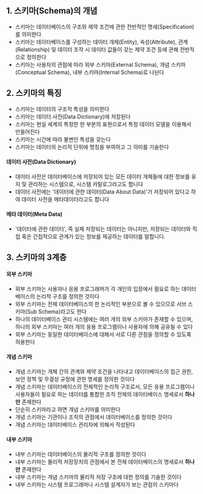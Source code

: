 ## 1. 스키마(Schema)의 개념
- 스키마는 데이터베이스의 구조와 제약 조건에 관한 전반적인 명세(Specification)를 의미한다
- 스키마는 데이터베이스를 구성하는 데이터 개체(Entity), 속성(Attribute), 관계(Relationship) 및 데이터 조작 시 데이터 값들이 갖는 제약 조건 등에 관해 전반적으로 정의한다
- 스키마는 사용자의 관점에 따라 외부 스키마(External Schema), 개념 스키마(Conceptual Schema), 내부 스키마(Internal Schema)로 나뉜다

## 2. 스키마의 특징
- 스키마는 데이터의 구조적 특성을 의미한다
- 스키마는 데이터  사전(Data Dictionary)에 저장된다
- 스키마는 현실 세계의 특정한 한 부분의 표현으로서 특정 데이터 모델을 이용해서 만들어진다
- 스키마는 시간에 따라 불변인 특성을 갖는다
- 스키마는 데이터의 논리적 단위에 명칭을 부여하고 그 의미를 기술한다

#### 데이터 사전(Data Dictionary)
- 데이터 사전은 데이터베이스에 저장되어 있는 모든 데이터 개체들에 대한 정보를 유지 및 관리하는 시스템으로, 시스템 카탈로그라고도 합니다
- 데이터 사전에는 '데이터에 관한 데이터(Data About Data)'가 저장되어 있다고 하여 데이터 사전을 메타데이터라고도 합니다

#### 메타 데이터(Meta Data)
- '데이터에 관한 데이터', 즉 실제 저장되는 데이터는 아니지만, 저장되는 데이터와 직접 혹은 간접적으로 관계가 있는 정보를 제공하는 데이터를 말합니다.

## 3. 스키마의 3계층
#### 외부 스키마
- 외부 스키마는 사용자나 응용 프로그래머가 각 개인의 입장에서 필요로 하는 데이터베이스의 논리적 구조를 정의한 것이다
- 외부 스키마는 전체 데이터베이스의 한 논리적인 부분으로 볼 수 있으므로 서브 스키마(Sub Schema)라고도 한다
- 하나의 데이터베이스 관리 시스템에는 여러 개의 외부 스키마가 존재할 수 있으며, 하나의 외부 스키마는 여러 개의 응용 프로그램이나 사용자에 의해 공유될 수 있다
- 외부 스키마는 동일한 데이터베이스에 대해서 서로 다른 관점을 정의할 수 있도록 허용한다

#### 개념 스키마
- 개념 스키마는 개체 간의 관계와 제약 조건을 나타내고 데이터베이스의 접근 권한, 보안 정책 및 무결성 규정에 관한 명세를 정의한 것이다
- 개념 스키마는 데이터베이스의 전체적인 논리적 구조로서, 모든 응용 프로그램이나 사용자들이 필요로 하는 데이터를 통합한 조직 전체의 데이터베이스 명세로서 **하나만** 존재한다
- 단순히 스키마라고 하면 개념 스키마를 의미한다
- 개념 스키마는 기관이나 조직의 관점에서 데이터베이스를 정의한 것이다
- 개념 스키마는 데이터베이스 관리자에 의해서 작성된다

#### 내부 스키마
- 내부 스키마는 데이터베이스의 물리적 구조를 정의한 것이다
- 내부 스키마는 물리적 저장장치의 관점에서 본 전체 데이터베이스의 명세로서 **하나만** 존재한다
- 내부 스키마는 개념 스키마의 물리적 저장 구조에 대한 정의를 기술한 것이다
- 내부 스키마는 시스템 프로그래머나 시스템 설계자가 보는 관점의 스키마다
